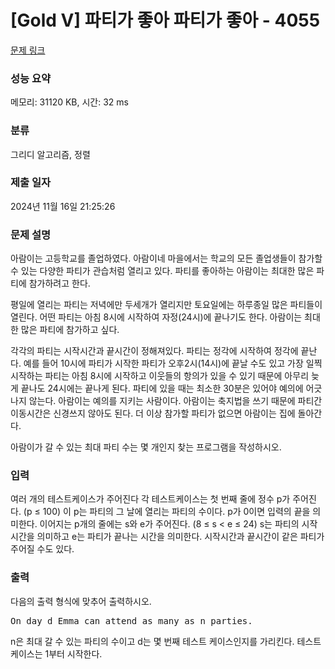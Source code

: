 # [Gold V] 파티가 좋아 파티가 좋아 - 4055 

[문제 링크](https://www.acmicpc.net/problem/4055) 

### 성능 요약

메모리: 31120 KB, 시간: 32 ms

### 분류

그리디 알고리즘, 정렬

### 제출 일자

2024년 11월 16일 21:25:26

### 문제 설명

<p>아람이는 고등학교를 졸업하였다. 아람이네 마을에서는 학교의 모든 졸업생들이 참가할 수 있는 다양한 파티가 관습처럼 열리고 있다. 파티를 좋아하는 아람이는 최대한 많은 파티에 참가하려고 한다. </p>

<p>평일에 열리는 파티는 저녁에만 두세개가 열리지만 토요일에는 하루종일 많은 파티들이 열린다. 어떤 파티는 아침 8시에 시작하여 자정(24시)에 끝나기도 한다. 아람이는 최대한 많은 파티에 참가하고 싶다.</p>

<p>각각의 파티는 시작시간과 끝시간이 정해져있다. 파티는 정각에 시작하여 정각에 끝난다. 예를 들어 10시에 파티가 시작한 파티가 오후2시(14시)에 끝날 수도 있고 가장 일찍 시작하는 파티는 아침 8시에 시작하고 이웃들의 항의가 있을 수 있기 때문에 아무리 늦게 끝나도 24시에는 끝나게 된다. 파티에 있을 때는 최소한 30분은 있어야 예의에 어긋나지 않는다. 아람이는 예의를 지키는 사람이다. 아람이는 축지법을 쓰기 때문에 파티간 이동시간은 신경쓰지 않아도 된다. 더 이상 참가할 파티가 없으면 아람이는 집에 돌아간다.</p>

<p>아람이가 갈 수 있는 최대 파티 수는 몇 개인지 찾는 프로그램을 작성하시오.</p>

### 입력 

 <p>여러 개의 테스트케이스가 주어진다 각 테스트케이스는 첫 번째 줄에 정수 p가 주어진다. (p ≤ 100) 이 p는 파티의 그 날에 열리는 파티의 수이다. p가 0이면 입력의 끝을 의미한다. 이어지는 p개의 줄에는 s와 e가 주어진다. (8 ≤ s < e ≤ 24) s는 파티의 시작시간을 의미하고 e는 파티가 끝나는 시간을 의미한다. 시작시간과 끝시간이 같은 파티가 주어질 수도 있다.</p>

### 출력 

 <p>다음의 출력 형식에 맞추어 출력하시오.</p>

<pre>On day d Emma can attend as many as n parties.</pre>

<p>n은 최대 갈 수 있는 파티의 수이고 d는 몇 번째 테스트 케이스인지를 가리킨다. 테스트케이스는 1부터 시작한다.</p>

